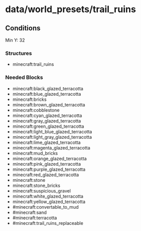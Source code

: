 # data/world_presets/trail_ruins  
  
## Conditions  
Min Y: 32  
  
### Structures  
  * minecraft:trail_ruins
  
  
### Needed Blocks  
  * minecraft:black_glazed_terracotta
  * minecraft:blue_glazed_terracotta
  * minecraft:bricks
  * minecraft:brown_glazed_terracotta
  * minecraft:cobblestone
  * minecraft:cyan_glazed_terracotta
  * minecraft:gray_glazed_terracotta
  * minecraft:green_glazed_terracotta
  * minecraft:light_blue_glazed_terracotta
  * minecraft:light_gray_glazed_terracotta
  * minecraft:lime_glazed_terracotta
  * minecraft:magenta_glazed_terracotta
  * minecraft:mud_bricks
  * minecraft:orange_glazed_terracotta
  * minecraft:pink_glazed_terracotta
  * minecraft:purple_glazed_terracotta
  * minecraft:red_glazed_terracotta
  * minecraft:stone
  * minecraft:stone_bricks
  * minecraft:suspicious_gravel
  * minecraft:white_glazed_terracotta
  * minecraft:yellow_glazed_terracotta
  * #minecraft:convertable_to_mud
  * #minecraft:sand
  * #minecraft:terracotta
  * #minecraft:trail_ruins_replaceable
  
